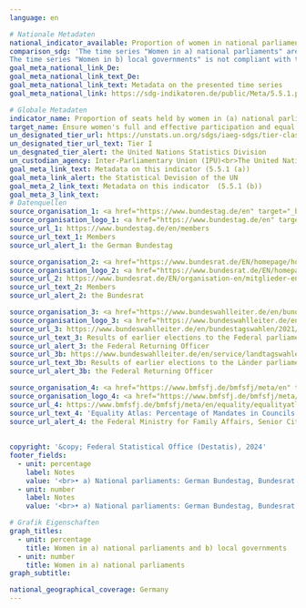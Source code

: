 ```yaml
---
language: en    

# Nationale Metadaten    
national_indicator_available: Proportion of women in national parliaments and local governments    
comparison_sdg: 'The time series "Women in a) national parliaments" are compliant with the UN metadata. The disaggregation  "Women in Länder parliaments" is only partly compliant with the UN metadata. 
The time series "Women in b) local governments" is not compliant with the UN metadata but provides additional information.'    
goal_meta_national_link_De: 
goal_meta_national_link_text_De: 
goal_meta_national_link_text: Metadata on the presented time series
goal_meta_national_link: https://sdg-indikatoren.de/public/Meta/5.5.1.pdf    

# Globale Metadaten    
indicator_name: Proportion of seats held by women in (a) national parliaments and (b) local governments    
target_name: Ensure women's full and effective participation and equal opportunities for leadership at all levels of decision-making in political, economic and public life    
un_designated_tier_url: https://unstats.un.org/sdgs/iaeg-sdgs/tier-classification/    
un_designated_tier_url_text: Tier I    
un_desgnated_tier_alert: the United Nations Statistics Division    
un_custodian_agency: Inter-Parliamentary Union (IPU)<br>The United Nations Entity for Gender Equality and the Empowerment of Women (UN Women)    
goal_meta_link_text: Metadata on this indicator (5.5.1 (a))    
goal_meta_link_alert: the Statistical Devision of the UN    
goal_meta_2_link_text: Metadata on this indicator  (5.5.1 (b))    
goal_meta_3_link_text:         
# Datenquellen
source_organisation_1: <a href="https://www.bundestag.de/en" target="_blank" onclick="return confirm_alert('the German Bundestag','En');"> German Bundestag (Lower chamber) </a>
source_organisation_logo_1: <a href="https://www.bundestag.de/en" target="_blank" onclick="return confirm_alert('the German Bundestag','En');"><img src="https://sdg-indikatoren.de/public/OrgImgEn/bt.png" alt="Logo bt" style="height:60px; width:148px"/></a>
source_url_1: https://www.bundestag.de/en/members
source_url_text_1: Members
source_url_alert_1: the German Bundestag

source_organisation_2: <a href="https://www.bundesrat.de/EN/homepage/homepage-node.html" target="_blank" onclick="return confirm_alert('the Bundesrat','En');"> Bundesrat </a>
source_organisation_logo_2: <a href="https://www.bundesrat.de/EN/homepage/homepage-node.html" target="_blank" onclick="return confirm_alert('the Bundesrat','En');"><img src="https://sdg-indikatoren.de/public/OrgImgEn/brat.png" alt="Logo brat" style="height:60px; width:148px"/></a>
source_url_2: https://www.bundesrat.de/EN/organisation-en/mitglieder-en/mitglieder-en-node.html
source_url_text_2: Members
source_url_alert_2: the Bundesrat

source_organisation_3: <a href="https://www.bundeswahlleiter.de/en/bundeswahlleiter.html" target="_blank" onclick="return confirm_alert('the Federal Returning Officer','En');"> The Federal Returning Officer </a>
source_organisation_logo_3: <a href="https://www.bundeswahlleiter.de/en/bundeswahlleiter.html" target="_blank" onclick="return confirm_alert('the Federal Returning Officer','En');"><img src="https://sdg-indikatoren.de/public/OrgImgEn/bundeswahlleiter.png" alt="Logo bundeswahlleiter" style="height:60px; width:148px"/></a>
source_url_3: https://www.bundeswahlleiter.de/en/bundestagswahlen/2021/publikationen.html
source_url_text_3: Results of earlier elections to the Federal parliaments (only available in German)
source_url_alert_3: the Federal Returning Officer
source_url_3b: https://www.bundeswahlleiter.de/en/service/landtagswahlen.html
source_url_text_3b: Results of earlier elections to the Länder parliaments (only available in German)
source_url_alert_3b: the Federal Returning Officer

source_organisation_4: <a href="https://www.bmfsfj.de/bmfsfj/meta/en" target="_blank" onclick="return confirm_alert('the Federal Ministry for Family Affairs, Senior Citizens, Women and Youth','En');"> Federal Ministry for Family Affairs, Senior Citizens, Women and Youth </a>
source_organisation_logo_4: <a href="https://www.bmfsfj.de/bmfsfj/meta/en" target="_blank" onclick="return confirm_alert('the Federal Ministry for Family Affairs, Senior Citizens, Women and Youth','En');"><img src="https://sdg-indikatoren.de/public/OrgImgEn/bmfsfj.png" alt="Logo bmfsfj" style="height:60px; width:148px"/></a>
source_url_4: https://www.bmfsfj.de/bmfsfj/meta/en/equality/equalityatlas?view?indikator=Mandates-Administrative-District
source_url_text_4: 'Equality Atlas: Percentage of Mandates in Councils of Districts and District-Free Cities Held by Women'
source_url_alert_4: the Federal Ministry for Family Affairs, Senior Citizens, Women and Youth
    
    
copyright: '&copy; Federal Statistical Office (Destatis), 2024'    
footer_fields:
  - unit: percentage
    label: Notes
    value: '<br>• a) National parliaments: German Bundestag, Bundesrat and Länder parliaments.<br>• b) Local governments: Councils of districts and district-free cities.<br>• Figures to the German Bundestag and Bundesrat: Reference date January 1st.<br>• Data to the Länder parliaments:  <br>    - Reference date = election day. <br>    - Subsequent candidates are not taken into account.<br>• Proportion of women in councils of districts and district-free cities:  Election result, 2019 to 2021 without Schleswig-Holstein.'
  - unit: number
    label: Notes
    value: '<br>• a) National parliaments: German Bundestag, Bundesrat and Länder parliaments.<br>• b) Local governments: Councils of districts and district-free cities.<br>• Figures to the German Bundestag and Bundesrat: Reference date January 1st.<br>• Data to the Länder parliaments:  <br>    - Reference date = election day. <br>    - Subsequent candidates are not taken into account.'    

# Grafik Eigenschaften    
graph_titles:
  - unit: percentage
    title: Women in a) national parliaments and b) local governments
  - unit: number
    title: Women in a) national parliaments
graph_subtitle:     

national_geographical_coverage: Germany    
---
```


<span></span>
